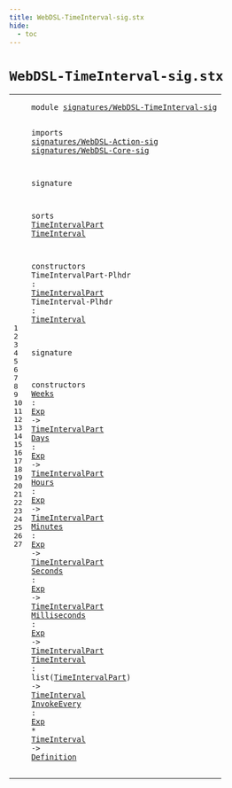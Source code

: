 ```yaml
---
title: WebDSL-TimeInterval-sig.stx
hide:
  - toc
---
```


# `WebDSL-TimeInterval-sig.stx`



[pdmosses/webdsl-statix/webdslstatix/src-gen/statix/signatures/WebDSL-TimeInterval-sig.stx]: https://github.com/pdmosses/webdsl-statix/blob/master/webdslstatix/src-gen/statix/signatures/WebDSL-TimeInterval-sig.stx "The source file on GitHub"

<div class="stx"><table class="highlighttable"><tbody><tr><td class="linenos"><div class="linenodiv"><pre><span></span>1
2
3
4
5
6
7
8
9
10
11
12
13
14
15
16
17
18
19
20
21
22
23
24
25
26
27
</pre></div></td>
<td class="code"><pre><code><span class="keyword">module</span> <a href="../webdsl-statix-sig.stx/#signatures/WebDSL-TimeInterval-sig_736_770" id="signatures/WebDSL-TimeInterval-sig_7_41" title="Referenced at ../webdsl-statix-sig.stx line 25"><span class="token sort_Id">signatures/WebDSL-TimeInterval-sig</span></a>

<span class="keyword">imports</span>
  <a href="../WebDSL-Action-sig.stx/#signatures/WebDSL-Action-sig_7_35" id="signatures/WebDSL-Action-sig_53_81" title="Defined at ../WebDSL-Action-sig.stx line 1"><span class="token sort_Id">signatures/WebDSL-Action-sig</span></a>
  <a href="../WebDSL-Core-sig.stx/#signatures/WebDSL-Core-sig_7_33" id="signatures/WebDSL-Core-sig_84_110" title="Defined at ../WebDSL-Core-sig.stx line 1"><span class="token sort_Id">signatures/WebDSL-Core-sig</span></a>

<span class="keyword">signature</span>

  <span class="keyword">sorts</span>
    <span class="cons_SortDecl"><a href="#TimeIntervalPart_214_230" id="TimeIntervalPart_135_151" title="Referenced at line 14, 20, 21, 22, 23, 24, 25, 26; ../../../../trans/static-semantics/actions/functions.stx line 71"><span class="token sort_Id">TimeIntervalPart</span></a></span>
    <span class="cons_SortDecl"><a href="#TimeInterval_256_268" id="TimeInterval_156_168" title="Referenced at line 15, 26, 27"><span class="token sort_Id">TimeInterval</span></a></span>

  <span class="keyword">constructors</span>
    <span class="cons_OpDecl"><span id="TimeIntervalPart-Plhdr_189_211" title="Not referenced locally, nor via imports"><span class="token sort_Id">TimeIntervalPart-Plhdr</span></span> <span class="operator">:</span> <span class="cons_SimpleSort"><a href="#TimeIntervalPart_135_151" id="TimeIntervalPart_214_230" title="Defined at line 10"><span class="token sort_Id">TimeIntervalPart</span></a></span></span>
    <span class="cons_OpDecl"><span id="TimeInterval-Plhdr_235_253" title="Not referenced locally, nor via imports"><span class="token sort_Id">TimeInterval-Plhdr</span></span> <span class="operator">:</span> <span class="cons_SimpleSort"><a href="#TimeInterval_156_168" id="TimeInterval_256_268" title="Defined at line 11"><span class="token sort_Id">TimeInterval</span></a></span></span>

<span class="keyword">signature</span>

  <span class="keyword">constructors</span>
    <span class="cons_OpDecl"><a href="../../../../trans/static-semantics/actions/functions.stx/#Weeks_2941_2946" id="Weeks_300_305" title="Referenced at ../../../../trans/static-semantics/actions/functions.stx line 72"><span class="token sort_Id">Weeks</span></a> <span class="operator">:</span> <span class="cons_SimpleSort"><a href="../WebDSL-Action-sig.stx/#Exp_404_407" id="Exp_308_311" title="Defined at ../WebDSL-Action-sig.stx line 25"><span class="token sort_Id">Exp</span></a></span> <span class="operator">-&gt;</span> <span class="cons_SimpleSort"><a href="#TimeIntervalPart_135_151" id="TimeIntervalPart_315_331" title="Defined at line 10"><span class="token sort_Id">TimeIntervalPart</span></a></span></span>
    <span class="cons_OpDecl"><a href="../../../../trans/static-semantics/actions/functions.stx/#Days_3016_3020" id="Days_336_340" title="Referenced at ../../../../trans/static-semantics/actions/functions.stx line 73"><span class="token sort_Id">Days</span></a> <span class="operator">:</span> <span class="cons_SimpleSort"><a href="../WebDSL-Action-sig.stx/#Exp_404_407" id="Exp_343_346" title="Defined at ../WebDSL-Action-sig.stx line 25"><span class="token sort_Id">Exp</span></a></span> <span class="operator">-&gt;</span> <span class="cons_SimpleSort"><a href="#TimeIntervalPart_135_151" id="TimeIntervalPart_350_366" title="Defined at line 10"><span class="token sort_Id">TimeIntervalPart</span></a></span></span>
    <span class="cons_OpDecl"><a href="../../../../trans/static-semantics/actions/functions.stx/#Hours_3091_3096" id="Hours_371_376" title="Referenced at ../../../../trans/static-semantics/actions/functions.stx line 74"><span class="token sort_Id">Hours</span></a> <span class="operator">:</span> <span class="cons_SimpleSort"><a href="../WebDSL-Action-sig.stx/#Exp_404_407" id="Exp_379_382" title="Defined at ../WebDSL-Action-sig.stx line 25"><span class="token sort_Id">Exp</span></a></span> <span class="operator">-&gt;</span> <span class="cons_SimpleSort"><a href="#TimeIntervalPart_135_151" id="TimeIntervalPart_386_402" title="Defined at line 10"><span class="token sort_Id">TimeIntervalPart</span></a></span></span>
    <span class="cons_OpDecl"><a href="../../../../trans/static-semantics/actions/functions.stx/#Minutes_3166_3173" id="Minutes_407_414" title="Referenced at ../../../../trans/static-semantics/actions/functions.stx line 75"><span class="token sort_Id">Minutes</span></a> <span class="operator">:</span> <span class="cons_SimpleSort"><a href="../WebDSL-Action-sig.stx/#Exp_404_407" id="Exp_417_420" title="Defined at ../WebDSL-Action-sig.stx line 25"><span class="token sort_Id">Exp</span></a></span> <span class="operator">-&gt;</span> <span class="cons_SimpleSort"><a href="#TimeIntervalPart_135_151" id="TimeIntervalPart_424_440" title="Defined at line 10"><span class="token sort_Id">TimeIntervalPart</span></a></span></span>
    <span class="cons_OpDecl"><a href="../../../../trans/static-semantics/actions/functions.stx/#Seconds_3241_3248" id="Seconds_445_452" title="Referenced at ../../../../trans/static-semantics/actions/functions.stx line 76"><span class="token sort_Id">Seconds</span></a> <span class="operator">:</span> <span class="cons_SimpleSort"><a href="../WebDSL-Action-sig.stx/#Exp_404_407" id="Exp_455_458" title="Defined at ../WebDSL-Action-sig.stx line 25"><span class="token sort_Id">Exp</span></a></span> <span class="operator">-&gt;</span> <span class="cons_SimpleSort"><a href="#TimeIntervalPart_135_151" id="TimeIntervalPart_462_478" title="Defined at line 10"><span class="token sort_Id">TimeIntervalPart</span></a></span></span>
    <span class="cons_OpDecl"><a href="../../../../trans/static-semantics/actions/functions.stx/#Milliseconds_3316_3328" id="Milliseconds_483_495" title="Referenced at ../../../../trans/static-semantics/actions/functions.stx line 77"><span class="token sort_Id">Milliseconds</span></a> <span class="operator">:</span> <span class="cons_SimpleSort"><a href="../WebDSL-Action-sig.stx/#Exp_404_407" id="Exp_498_501" title="Defined at ../WebDSL-Action-sig.stx line 25"><span class="token sort_Id">Exp</span></a></span> <span class="operator">-&gt;</span> <span class="cons_SimpleSort"><a href="#TimeIntervalPart_135_151" id="TimeIntervalPart_505_521" title="Defined at line 10"><span class="token sort_Id">TimeIntervalPart</span></a></span></span>
    <span class="cons_OpDecl"><a href="../../../../trans/static-semantics/actions/functions.stx/#TimeInterval_2731_2743" id="TimeInterval_526_538" title="Referenced at ../../../../trans/static-semantics/actions/functions.stx line 66"><span class="token sort_Id">TimeInterval</span></a> <span class="operator">:</span> <span class="keyword">list</span><span class="operator">(</span><span class="cons_SimpleSort"><a href="#TimeIntervalPart_135_151" id="TimeIntervalPart_546_562" title="Defined at line 10"><span class="token sort_Id">TimeIntervalPart</span></a></span><span class="operator">)</span> <span class="operator">-&gt;</span> <span class="cons_SimpleSort"><a href="#TimeInterval_156_168" id="TimeInterval_567_579" title="Defined at line 11"><span class="token sort_Id">TimeInterval</span></a></span></span>
    <span class="cons_OpDecl"><a href="../../../../trans/static-semantics/actions/functions.stx/#InvokeEvery_2714_2725" id="InvokeEvery_584_595" title="Referenced at ../../../../trans/static-semantics/actions/functions.stx line 66"><span class="token sort_Id">InvokeEvery</span></a> <span class="operator">:</span> <span class="cons_SimpleSort"><a href="../WebDSL-Action-sig.stx/#Exp_404_407" id="Exp_598_601" title="Defined at ../WebDSL-Action-sig.stx line 25"><span class="token sort_Id">Exp</span></a></span> <span class="operator">*</span> <span class="cons_SimpleSort"><a href="#TimeInterval_156_168" id="TimeInterval_604_616" title="Defined at line 11"><span class="token sort_Id">TimeInterval</span></a></span> <span class="operator">-&gt;</span> <span class="cons_SimpleSort"><a href="../WebDSL-Core-sig.stx/#Definition_310_320" id="Definition_620_630" title="Defined at ../WebDSL-Core-sig.stx line 20"><span class="token sort_Id">Definition</span></a></span></span>
</code></pre></td></tr></tbody></table></div>